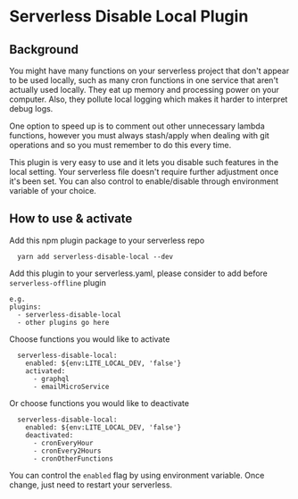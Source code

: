 # Serverless Disable Local Plugin

## Background

You might have many functions on your serverless project that don't appear to be used locally, such as many cron
functions in one service that aren't actually used locally. They eat up memory and processing power on your computer.
Also, they pollute local logging which makes it harder to interpret debug logs.

One option to speed up is to comment out other unnecessary lambda functions, however you must always stash/apply when
dealing with git operations and so you must remember to do this every time.

This plugin is very easy to use and it lets you disable such features in the local setting. Your serverless file doesn't
require further adjustment once it's been set. You can also control to enable/disable through environment variable of
your choice.

## How to use & activate

Add this npm plugin package to your serverless repo

```
  yarn add serverless-disable-local --dev
```

Add this plugin to your serverless.yaml, please consider to add before `serverless-offline` plugin

```
e.g.
plugins:
  - serverless-disable-local
  - other plugins go here
```

Choose functions you would like to activate

```
  serverless-disable-local:
    enabled: ${env:LITE_LOCAL_DEV, 'false'}
    activated:
      - graphql
      - emailMicroService
```

Or choose functions you would like to deactivate

```
  serverless-disable-local:
    enabled: ${env:LITE_LOCAL_DEV, 'false'}
    deactivated:
      - cronEveryHour
      - cronEvery2Hours
      - cronOtherFunctions
```

You can control the `enabled` flag by using environment variable. Once change, just need to restart your serverless.

